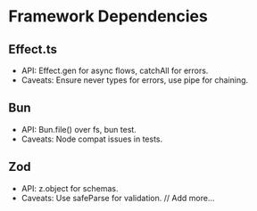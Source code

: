 # Framework Dependencies

## Effect.ts
- API: Effect.gen for async flows, catchAll for errors.
- Caveats: Ensure never types for errors, use pipe for chaining.

## Bun
- API: Bun.file() over fs, bun test.
- Caveats: Node compat issues in tests.

## Zod
- API: z.object for schemas.
- Caveats: Use safeParse for validation.
// Add more...